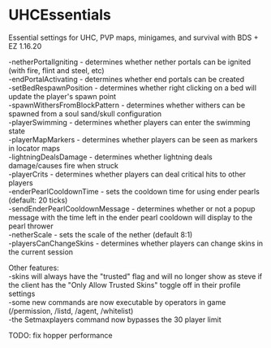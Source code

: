 # UHCEssentials  
Essential settings for UHC, PVP maps, minigames, and survival with BDS + EZ 1.16.20  

-netherPortalIgniting - determines whether nether portals can be ignited (with fire, flint and steel, etc)  
-endPortalActivating - determines whether end portals can be created  
-setBedRespawnPosition - determines whether right clicking on a bed will update the player's spawn point  
-spawnWithersFromBlockPattern - determines whether withers can be spawned from a soul sand/skull configuration  
-playerSwimming - determines whether players can enter the swimming state  
-playerMapMarkers - determines whether players can be seen as markers in locator maps  
-lightningDealsDamage - determines whether lightning deals damage/causes fire when struck  
-playerCrits - determines whether players can deal critical hits to other players  
-enderPearlCooldownTime - sets the cooldown time for using ender pearls (default: 20 ticks)  
-sendEnderPearlCooldownMessage - determines whether or not a popup message with the time left in the ender pearl cooldown will display to the pearl thrower  
-netherScale - sets the scale of the nether (default 8:1)  
-playersCanChangeSkins - determines whether players can change skins in the current session  

Other features:  
-skins will always have the "trusted" flag and will no longer show as steve if the client has the "Only Allow Trusted Skins" toggle off in their profile settings  
-some new commands are now executable by operators in game (/permission, /listd, /agent, /whitelist)  
-the Setmaxplayers command now bypasses the 30 player limit

TODO: fix hopper performance  